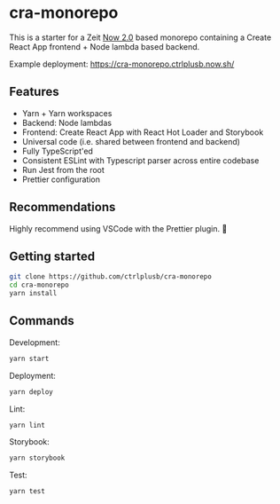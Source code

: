 # cra-monorepo

This is a starter for a Zeit [Now 2.0](https://zeit.co/now) based monorepo containing a Create React App frontend + Node lambda based backend.

Example deployment: https://cra-monorepo.ctrlplusb.now.sh/

## Features

- Yarn + Yarn workspaces
- Backend: Node lambdas
- Frontend: Create React App with React Hot Loader and Storybook
- Universal code (i.e. shared between frontend and backend)
- Fully TypeScript'ed
- Consistent ESLint with Typescript parser across entire codebase
- Run Jest from the root
- Prettier configuration

## Recommendations

Highly recommend using VSCode with the Prettier plugin. 🥰

## Getting started

```bash
git clone https://github.com/ctrlplusb/cra-monorepo
cd cra-monorepo
yarn install
```

## Commands

Development:

```bash
yarn start
```

Deployment:

```bash
yarn deploy
```

Lint:

```bash
yarn lint
```

Storybook:

```bash
yarn storybook
```

Test:

```bash
yarn test
```
